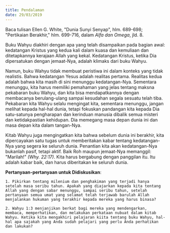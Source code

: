 ```yaml
---
title: Pendalaman
date: 29/03/2019
---
```


Baca tulisan Ellen G. White, "Dunia Sunyi Senyap", hlm. 689-698; "Pertikaian Berakhir," hlm. 699-716, dalam _Alfa dan Omega_, jld. 8.

Buku Wahyu diakhiri dengan apa yang telah disampaikan pada bagian awal: kedatangan Kristus yang kedua kali dalam kuasa dan kemuliaan dan ditetapkannya kerajaan Allah yang kekal. Kedatangan Kristus, ketika Dia dipersatukan dengan jemaat-Nya, adalah klimaks dari buku Wahyu.

Namun, buku Wahyu tidak membuat peristiwa ini dalam konteks yang tidak realistis. Bahwa kedatangan Yesus adalah realitas pertama. Realitas kedua adalah bahwa kita masih di sini menunggu kedatangan-Nya. Sementara menunggu, kita harus memiliki pemahaman yang jelas tentang maksna pekabaran buku Wahyu, dan kita bisa mendapatkannya dengan membacanya berulang-ulang sampai kesudahan segala sesuatu telah tiba. Pekabaran kita Wahyu selalu mengingat kita, sementara menunggu, jangan melihat  kepada hal-hal dunia, tetapi fokuskan pandangan kita kepada Dia satu-satunya pengharapan dan kerinduan manusia dibalik semua misteri dan ketidakpastian kehidupan. Dia memegang masa depan dunia ini dan masa depan kita dalam tangan-Nya.

Kitab Wahyu juga mengingatkan kita bahwa sebelum dunia ini berakhir, kita dipercayakan satu tugas untuk memberitakan kabar tentang kedatangan-Nya yang segera ke seluruh dunia. Penantian kita akan kedatangan-Nya bukanlah pasif, tetapi aktif. Baik Roh maupun jemaat-Nya memanggil: "Marilah!" _(Why. 22:17)_. Kita harus bergabung dengan panggilan itu. Itu adalah kabar baik, dan harus diberitakan ke seluruh dunia.

**Pertanyaan-pertanyaan untuk Didiskusikan**:

`1. Pikirkan tentang milenium dan penghakiman yang terjadi hanya setelah masa seribu tahun. Apakah yang diajarkan kepada kita tentang Allah yang dengan sabar menunggu, sampai seribu tahun, setelah pertanyaan semua umat yang selamat telah terjawab barulah Allah menjalankan hukuman yang terakhir kepada mereka yang harus binasa?`

`2. Wahyu 1:3 menjanjikan berkat bagi mereka yang mendengarkan, membaca, memperhatikan, dan melakukan perkataan nubuat dalam kitab Wahyu. Ketika kita mengakhiri pelajaran kiita tentang buku Wahyu, hal-hal apa sajakah yang Anda sudah pelajari yang perlu Anda perhatikan dan lakukan?`
